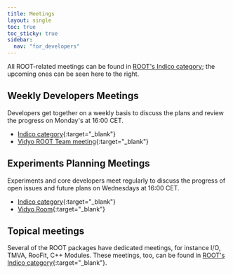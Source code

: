 ```yaml
---
title: Meetings
layout: single
toc: true
toc_sticky: true
sidebar:
  nav: "for_developers"
---
```


All ROOT-related meetings can be found in [ROOT's Indico category](https://indico.cern.ch/category/526/);
the upcoming ones can be seen here to the right.

## <a name="developers"></a>Weekly Developers Meetings
Developers get together on a weekly basis to discuss the plans and review the progress on
Monday's at 16:00 CET.

- [Indico category](https://indico.cern.ch/category/526/){:target="_blank"}
- [Vidyo ROOT Team meeting](http://vidyoportal.cern.ch/flex.html?roomdirect.html&key=x861dreZzui5){:target="_blank"}

## <a name="planning"></a>Experiments Planning Meetings
Experiments and core developers meet regularly to discuss the progress of open issues and
future plans on Wednesdays at 16:00 CET.

- [Indico category](https://indico.cern.ch/category/526/){:target="_blank"}
- [Vidyo Room](http://vidyoportal.cern.ch/flex.html?roomdirect.html&key=5PYaHFq3GgUT){:target="_blank"}

## Topical meetings
Several of the ROOT packages have dedicated meetings, for instance I/O, TMVA, RooFit, C++ Modules.
These meetings, too, can be found in [ROOT's Indico category](https://indico.cern.ch/category/526/){:target="_blank"}.
